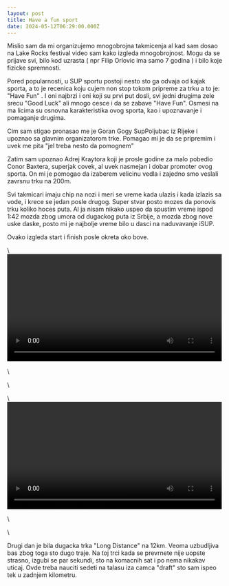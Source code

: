 ```yaml
---
layout: post
title: Have a fun sport
date: 2024-05-12T06:29:00.000Z
---
```

Mislio sam da mi organizujemo mnogobrojna takmicenja al kad sam dosao na Lake Rocks festival video sam kako izgleda mnogobrojnost. Mogu da se prijave svi, bilo kod uzrasta ( npr Filip Orlovic ima samo 7 godina ) i bilo koje fizicke spremnosti.

Pored popularnosti, u SUP sportu postoji nesto sto ga odvaja od kajak sporta, a to je recenica koju cujem non stop tokom pripreme za trku a to je: "Have Fun" . I oni najbrzi i oni koji su prvi put dosli, svi jedni drugima zele srecu "Good Luck" ali mnogo cesce i da se zabave "Have Fun". Osmesi na ma licima su osnovna karakteristika ovog sporta, kao i upoznavanje i pomaganje drugima. 

Cim sam stigao pronasao me je Goran Gogy SupPoljubac iz Rijeke i upoznao sa glavnim organizatorom trke. Pomagao mi je da se pripremim i uvek me pita "jel treba nesto da pomognem"

Zatim sam upoznao Adrej Kraytora koji je prosle godine za malo pobedio Conor Baxtera, superjak covek, al uvek nasmejan i dobar promoter ovog sporta. On mi je pomogao da izaberem velicinu vedla i zajedno smo veslali zavrsnu trku na 200m.

Svi takmicari imaju chip na nozi i meri se vreme kada ulazis i kada izlazis sa vode, i krece se jedan posle drugog. Super stvar posto mozes da ponovis trku koliko hoces puta. Al ja nisam nikako uspeo da spustim vreme ispod 1:42  mozda zbog umora od dugackog puta iz Srbije, a mozda zbog nove uske daske, posto mi je najbolje vreme bilo u dasci na naduvavanje iSUP.

Ovako izgleda start i finish posle okreta oko bove.

<div class="row post-image-bg" markdown="1">

  <div class="col-md-6">

\    <video width="99%" height="auto" controls>

\    <source src="/assets/posts/video-121f7a2e006bfc3743ed0ec7e9d3ddb4-v.mp4" type="video/mp4" markdown="1" >

\    </video>

  </div>

  <div class="col-md-6">

\    <video width="99%" height="auto" controls>

\    <source src="/assets/posts/majski kup novi sad finish.mp4" type="video/mp4" markdown="1" >

\    </video>

  </div>

</div>

Drugi dan je bila dugacka trka "Long Distance" na 12km. Veoma uzbudljiva bas zbog toga sto dugo traje. Na toj trci kada se prevrnete nije uopste strasno, izgubi se par sekundi, sto na komacnih sat i po nema nikakav uticaj. Ovde treba nauciti sedeti na talasu iza camca "draft" sto sam ispeo tek u zadnjem kilometru.
